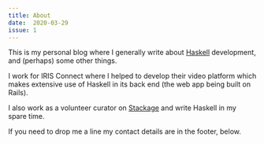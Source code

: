 ```yaml
---
title: About
date:  2020-03-29
issue: 1
---
```


This is my personal blog where I generally write about
[Haskell](https://www.haskell.org/) development, and (perhaps) some other
things.

I work for IRIS Connect where I helped to develop their video platform
which makes extensive use of Haskell in its back end (the web app being built
on Rails).

I also work as a volunteer curator on [Stackage](https://www.stackage.org/) and
write Haskell in my spare time.

If you need to drop me a line my contact details are in the footer, below.
